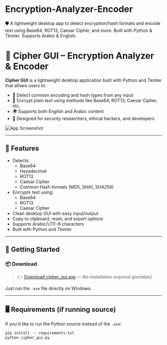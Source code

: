 # Encryption-Analyzer-Encoder
🛡️ A lightweight desktop app to detect encryption/hash formats and encode text using Base64, ROT13, Caesar Cipher, and more. Built with Python &amp; Tkinter. Supports Arabic &amp; English.
# 🔐 Cipher GUI – Encryption Analyzer & Encoder

**Cipher GUI** is a lightweight desktop application built with Python and Tkinter that allows users to:
- 🔎 Detect common encoding and hash types from any input
- 🔐 Encrypt plain text using methods like Base64, ROT13, Caesar Cipher, etc.
- 🌍 Supports both English and Arabic content
- 🎯 Designed for security researchers, ethical hackers, and developers

![App Screenshot](screenshot.png) <!-- You can add your actual screenshot file here -->

--- 

## 🧩 Features

- Detects:
  - Base64
  - Hexadecimal
  - ROT13
  - Caesar Cipher
  - Common Hash formats (MD5, SHA1, SHA256)
- Encrypts text using:
  - Base64
  - ROT13
  - Caesar Cipher
- Clean desktop GUI with easy input/output
- Copy to clipboard, reset, and export options
- Supports Arabic/UTF-8 characters
- Built with Python and Tkinter

---

## 🚀 Getting Started

### 📦 Download

> 👉 [Download cipher_gui.exe](./cipher_gui.exe) — _No installation required (portable)_

Just run the `.exe` file directly on Windows.

---

## 🖥️ Requirements (if running source)

If you'd like to run the Python source instead of the `.exe`:

```bash
pip install -r requirements.txt
python cipher_gui.py

